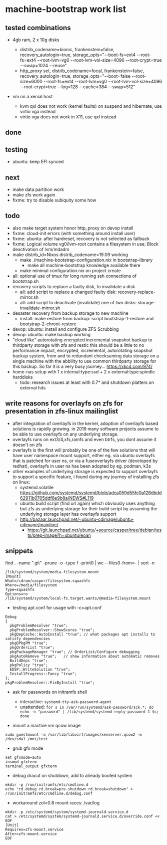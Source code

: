 # machine-bootstrap work list

## tested combinations
+ 4gb ram, 2 x 10g disks
    + distrib_codename=bionic, frankenstein=false, recovery_autologin=true, storage_opts="--boot-fs=ext4 --root-fs=ext4 --root-lvm=vg0 --root-lvm-vol-size=4096 --root-crypt=true --swap=1024 --reuse"
    + http_proxy set, distrib_codename=focal, frankenstein=false, recovery_autologin=true, storage_opts="--boot=false --root-size=6000 --root-fs=ext4 --root-lvm=vg0 --root-lvm-vol-size=4096 --root-crypt=true --log=128 --cache=384 --swap=512"

+ vm on a xenial host
    + kvm qxl does not work (kernel faults) on suspend and hibernate, use virtio vga instead
    + virtio vga does not work in X11, use qxl instead

## done

## testing
+ ubuntu: keep EFI synced

## next
+ make data partition work
+ make zfs work again
+ fixme: try to disable subiquity some how 
 
## todo
+ also make target system honor http_proxy on devop install
+ fixme: cloud-init errors (with something around install user)
+ fixme: ubuntu: after hardreset, recovery is not selected as fallback
+ fixme: Logical volume vg0/lvm-root contains a filesystem in use; Block deactivation of lvm/mdadm
+ make distrib_id=Nixos distrib_codename=19.09 working
    + make ./machine-bootstrap-configuration.nix in bootstrap-library
        + make all machine-bootstrap knowledge available there
    + make minimal configuration.nix on project create
+ all: optional use of tmux for long running ssh connections of bootstrap.sh
+ recovery scripts to replace a faulty disk, to invalidate a disk
    + all: add script to replace a changed faulty disk: recovery-replace-mirror.sh
    + all: add script to deactivate (invalidate) one of two disks: storage-invalidate-mirror.sh
+ desaster recovery from backup storage to new machine
    + install: make restore from backup: script bootstrap-1-restore and bootstrap-2-chroot-restore
+ devop: ubuntu: install and configure ZFS Scrubbing
+ devop: ubuntu: make backup working
+ "cloud like" autorotating encrypted incremental snapshot backup to thirdparty storage with zfs and restic
    this should be a little to no performance impact, encrypted, incremental, autorotating snapshot backup system, from and to redundant checksuming data storage on a single machine with the abbility to use common thirdparty storage for this backup. So far it is a very busy journey... https://xkcd.com/974/
+ home-nas setup with 1 x internal:type:ssd + 2 x external:type:spindle harddisks
    + todo: research issues at least with 0.7* and shutdown platters on external hds
    
## write reasons for overlayfs on zfs for presentation in zfs-linux mailinglist
+ after integration of overlayfs in the kernel,
    adoption of overlayfs based solutions is rapidly growing.
    in 2019 many software projects assume to be able
    to use overlayfs on any underlying storage.
+ overlayfs runs on ext3/4,xfs,ramfs and even btrfs, you dont assume it doesn't on zfs
+ overlayfs is the first will probably be one of the few solutions
    that will have user namespace mount support, either eg.
    via ubuntu overlayfs that is patched for user ns,
    or via a fuseoverlayfs driver (developed by redhat),
    overlayfs in user ns has been adopted by eg. podman, k3s
+ other examples of underlying storage is expected to support overlayfs to support a specific feature, i found during my journey of installing zfs on linux:
    + systemd.volatile https://github.com/systemd/systemd/blob/adca059d55fe0a126dbdd62911b0705ddf8e9b8a/NEWS#L119
    + ubuntu build script (find url again) which obviously uses anything but zfs as underlying storage for their build script by assuming the underlying storage layer has overlayfs support
    + http://bazaar.launchpad.net/~ubuntu-cdimage/ubuntu-cdimage/mainline/
        + https://git.launchpad.net/ubuntu/+source/casper/tree/debian/tests/prep-image?h=ubuntu/eoan

## snippets

find . -name ".git" -prune -o -type f -print0 | wc --files0-from=- | sort -n

```
/lib/systemd/system/media-filesystem.mount
[Mount]
What=/cdrom/casper/filesystem.squashfs
Where=/media/filesystem
Type=squashfs
Options=ro
/lib/systemd/system/local-fs.target.wants/@media-filesystem.mount
```

+ testing apt.conf for usage with -c=apt.conf
```
Debug
{
  pkgProblemResolver "true";
  pkgProblemResolver::ShowScores "true";
  pkgDepCache::AutoInstall "true"; // what packages apt installs to satisfy dependencies
  pkgDPkgPM "true";
  pkgOrderList "true";
  pkgPackageManager "true"; // OrderList/Configure debugging
  pkgAutoRemove "true";   // show information about automatic removes
  BuildDeps "true";
  pkgPolicy "true";
  EDSP::WriteSolution "true";
  InstallProgress::Fancy "true";
};
pkgProblemResolver::FixByInstall "true";
```

+ ask for passwords on initramfs shell

  + interactive: `systemd-tty-ask-password-agent`
  + unattended: `for s in /var/run/systemd/ask-password/sck.*; do echo -n "password" | /lib/systemd/systemd-reply-password 1 $s; done`

+ mount a inactive vm qcow image

```
sudo guestmount -a /var/lib/libvirt/images/xenserver.qcow2 -m /dev/sda1 /mnt/test
```

+ grub gfx mode
```
set gfxmode=auto
insmod gfxterm
terminal_output gfxterm
```

+ debug dracut on shutdown, add to already booted system

```
mkdir -p /run/initramfs/etc/cmdline.d
echo "rd.debug rd.break=pre-shutdown rd.break=shutdown" > /run/initramfs/etc/cmdline.d/debug.conf
```

+ workaround zol<0.8 mount races: /var/log

```
mkdir -p /etc/systemd/system/systemd-journald.service.d
cat > /etc/systemd/system/systemd-journald.service.d/override.conf << EOF
[Unit]
Requires=zfs-mount.service
After=zfs-mount.service
EOF
```
